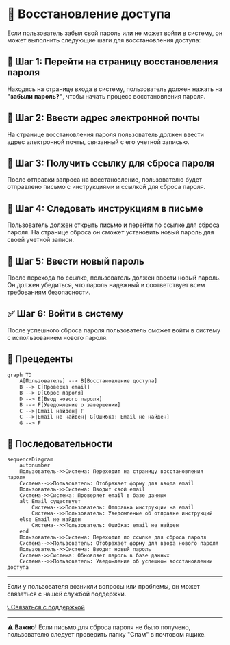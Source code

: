 # 🔐 Восстановление доступа

Если пользователь забыл свой пароль или не может войти в систему, он может выполнить следующие шаги для восстановления доступа:

## 📌 Шаг 1: Перейти на страницу восстановления пароля
Находясь на странице входа в систему, пользователь должен нажать на **"забыли пароль?"**, чтобы начать процесс восстановления пароля.

## 📧 Шаг 2: Ввести адрес электронной почты
На странице восстановления пароля пользователь должен ввести адрес электронной почты, связанный с его учетной записью.

## 📩 Шаг 3: Получить ссылку для сброса пароля
После отправки запроса на восстановление, пользователю будет отправлено письмо с инструкциями и ссылкой для сброса пароля.

## 📖 Шаг 4: Следовать инструкциям в письме
Пользователь должен открыть письмо и перейти по ссылке для сброса пароля. На странице сброса он сможет установить новый пароль для своей учетной записи.

## 🔑 Шаг 5: Ввести новый пароль
После перехода по ссылке, пользователь должен ввести новый пароль. Он должен убедиться, что пароль надежный и соответствует всем требованиям безопасности.

## ✅ Шаг 6: Войти в систему
После успешного сброса пароля пользователь сможет войти в систему с использованием нового пароля.

## 🔷 Прецеденты

```mermaid
graph TD
    A[Пользователь] --> B[Восстановление доступа]
    B --> C[Проверка email]
    B --> D[Сброс пароля]
    D --> E[Ввод нового пароля]
    B --> F[Уведомление о завершении]
    C -->|Email найден| F
    C -->|Email не найден| G[Ошибка: Email не найден]
    G --> F
```

## 🔷 Последовательности

```mermaid
sequenceDiagram
    autonumber
    Пользователь->>Система: Переходит на страницу восстановления пароля
    Система-->>Пользователь: Отображает форму для ввода email
    Пользователь->>Система: Вводит свой email
    Система->>Система: Проверяет email в базе данных
    alt Email существует
        Система-->>Пользователь: Отправка инструкции на email
        Система-->>Пользователь: Уведомление об отправке инструкций
    else Email не найден
        Система-->>Пользователь: Ошибка: email не найден
    end
    Пользователь->>Система: Переходит по ссылке для сброса пароля
    Система-->>Пользователь: Отображает форму для ввода нового пароля
    Пользователь->>Система: Вводит новый пароль
    Система->>Система: Обновляет пароль в базе данных
    Система-->>Пользователь: Уведомление об успешном восстановлении доступа
```

---

Если у пользователя возникли вопросы или проблемы, он может связаться с нашей службой поддержки.

[📞 Связаться с поддержкой](mailto:support@legalex.by)

---

**⚠️ Важно!** Если письмо для сброса пароля не было получено, пользователю следует проверить папку "Спам" в почтовом ящике.
